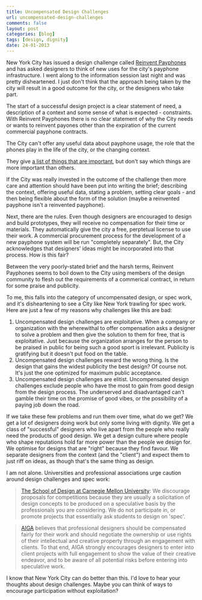 ```yaml
---
title: Uncompensated Design Challenges
url: uncompensated-design-challenges
comments: false
layout: post
categories: [blog]
tags: [design, dignity]
date: 24-01-2013
---
```

New York City has issued a design challenge called [Reinvent Payphones](http://www.reinventpayphones.splashthat.com/) and has asked designers to think of new uses for the city's payphone infrastructure. I went along to the information session last night and was pretty disheartened. I just don't think that the approach being taken by the city will result in a good outcome for the city, or the designers who take part.

The start of a successful design project is a clear statement of need, a description of a context and some sense of what is expected - constraints. With Reinvent Payphones there is no clear statement of why the City needs or wants to reinvent payones other than the expiration of the current commercial payphone contracts. 

The City can't offer any useful data about payphone usage, the role that the phones play in the life of the city, or the changing context. 

They give [a list of things that are important](http://www.reinventpayphones.splashthat.com/#nyc_nav), but don't say which things are more important than others. 
 
If the City was really invested in the outcome of the challenge then more care and attention should have been put into writing the brief; describing the context, offering useful data, stating a problem, setting clear goals - and then being flexible about the form of the solution (maybe a reinvented payphone isn't a reinvented payphone). 

Next, there are the rules. Even though designers are encouraged to design and build prototypes, they will receive no compensation for their time or materials. They automatically give the city a free, perptetual license to use their work. A commercial procurement process for the development of a new payphone system will be run "completely separately". But, the City acknowledges that designers' ideas might be incorporated into that process. How is this fair?

Between the very poorly-stated brief and the harsh terms, Reinvent Payphones seems to boil down to the City using members of the design community to flesh out the requirements of a commerical contract, in return for some praise and publicity. 

To me, this falls into the category of uncompensated design, or spec work, and it's disheartening to see a City like New York trawling for spec work. Here are just a few of my reasons why challenges like this are bad:

1. Uncompensated design challenges are exploitative. When a company or organization with the wherewithal to offer compensation asks a designer to solve a problem and then give the solution to them for free, that is exploitative. Just because the organization arranges for the person to be praised in public for being such a good sport is irrelevant. Publicity is gratifying but it doesn't put food on the table.
2. Uncompensated design challenges reward the wrong thing. Is the design that gains the widest publicity the best design? Of course not. It's just the one optimized for maximum public acceptance. 
3. Uncompensated design challenges are elitist. Uncompensated design challenges exclude people who have the most to gain from good design from the design process. The underserved and disadvantaged can't gamble their time on the promise of good vibes, or the possibility of a paying job down the road. 

If we take these few problems and run them over time, what do we get? We get a lot of designers doing work but only some living with dignity. We get a class of "successful" designers who live apart from the people who really need the products of good design. We get a design culture where people who shape reputations hold far more power than the people we design for. We optimise for designs that are "right" because they find favour. We separate designers from the context (and the "client") and expect them to just riff on ideas, as though that's the same thing as design.

I am not alone. Universities and professional associations urge caution around design challenges and spec work:

> [The School of Design at Carnegie Mellon University](http://www.design.cmu.edu/files/school_of_design_position_on_solicitations_for_competitions.pdf):  We discourage proposals for competitions because they are usually a solicitation of design concepts to be produced on a speculative basis by the professionals you are considering. We do not participate in, or promote projects that essentially ask students to design on 'spec'.

> [AIGA](http://www.aiga.org/position-spec-work/) believes that professional designers should be compensated fairly for their work and should negotiate the ownership or use rights of their intellectual and creative property through an engagement with clients. To that end, AIGA strongly encourages designers to enter into client projects with full engagement to show the value of their creative endeavor, and to be aware of all potential risks before entering into speculative work.

I know that New York City can do better than this. I'd love to hear your thoughts about design challenges. Maybe you can think of ways to encourage participation without exploitation?